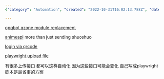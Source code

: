 ```yaml
---
{"category": "Automation", "created": "2022-10-31T16:02:13.788Z", "date": "2022-10-31 16:02:13", "description": "This article explores different methods for automating Qzone activities using various modules and tools. It covers replacing the qzone module, logging in via QR code, uploading files with Playwright, and utilizing the AnimeAPI for more than just sending shuoshuo.", "modified": "2022-11-12T07:45:40.759Z", "tags": ["Qzone automation", "Modules and tools", "Replacing qzone module", "Logging in via QR code", "Uploading files with Playwright", "AnimeAPI for shuoshuo", "Automating activities"], "title": "qzone send shuoshuo"}

---
```


[opqbot qzone module replacement](https://github.com/RockChinQ/OpenCamwall/blob/master/pkg/qzone/model.py)

[animeapi](https://github.com/James4Ever0/AnimeAPI) more than just sending shuoshuo

[login via qrcode](https://github.com/YukariChiba/QZone-Bot/blob/master/tokens.py)

[playwright upload file](https://www.programsbuzz.com/article/playwright-upload-file#:~:text=Uploading%20a%20file%20using%20playwright%20is%20easy%20now,files%20can%20also%20be%20passed%20in%20the%20array.)

有很多上传接口 都可以这样自动化 因为这些接口可能会变化 自己写成playwright脚本是最省事的方案

